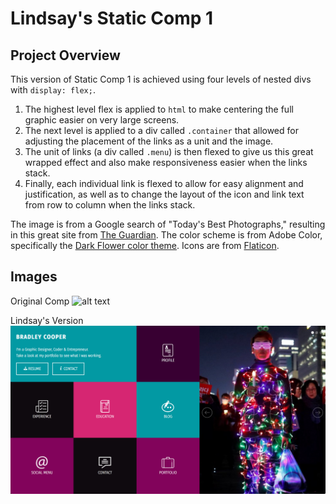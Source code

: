 # Lindsay's Static Comp 1
## Project Overview
This version of Static Comp 1 is achieved using four levels of nested divs with `display: flex;`.
1. The highest level flex is applied to `html` to make centering the full graphic easier on very large screens.
2. The next level is applied to a div called `.container` that allowed for adjusting the placement of the links as a unit and the image.
3. The unit of links (a div called `.menu`) is then flexed to give us this great wrapped effect and also make responsiveness easier when the links stack.
4. Finally, each individual link is flexed to allow for easy alignment and justification, as well as to change the layout of the icon and link text from row to column when the links stack.

The image is from a Google search of "Today's Best Photographs," resulting in this great site from [The Guardian](https://www.theguardian.com/news/series/ten-best-photographs-of-the-day/2017/mar/10/all "The Guardian"). The color scheme is from Adobe Color, specifically the [Dark Flower color theme](https://color.adobe.com/Dark-Flower-color-theme-1391722/edit/?copy=true "Dark Flower color theme on Adobe Color").  Icons are from [Flaticon](http://www.flaticon.com/ "Flaticon").


## Images
Original Comp
![alt text](http://frontend.turing.io/assets/images/static-comp-challenge-1.jpg 'Original Comp')

Lindsay's Version
![alt text](/images/lindsays.png "Lindsay's")
